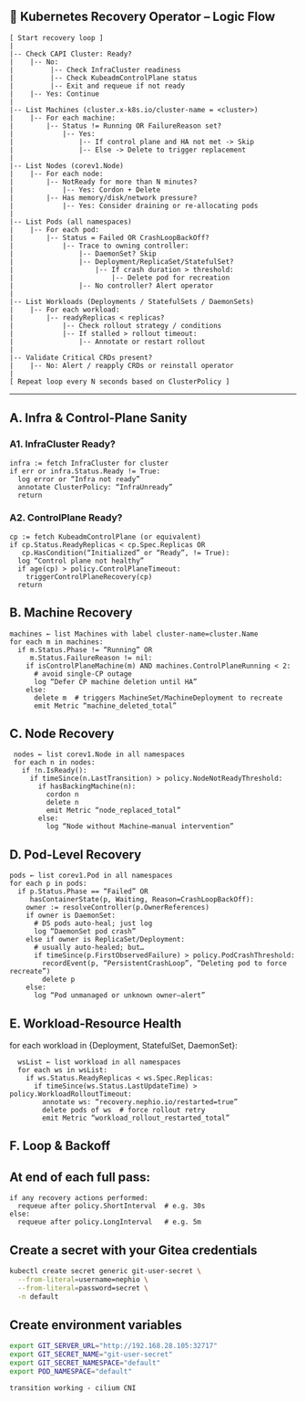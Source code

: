
## 🔁 Kubernetes Recovery Operator – Logic Flow

```text
[ Start recovery loop ]
|
|-- Check CAPI Cluster: Ready?
|    |-- No: 
|         |-- Check InfraCluster readiness
|         |-- Check KubeadmControlPlane status
|         |-- Exit and requeue if not ready
|    |-- Yes: Continue
|
|-- List Machines (cluster.x-k8s.io/cluster-name = <cluster>)
|    |-- For each machine:
|        |-- Status != Running OR FailureReason set?
|            |-- Yes:
|                |-- If control plane and HA not met -> Skip
|                |-- Else -> Delete to trigger replacement
|
|-- List Nodes (corev1.Node)
|    |-- For each node:
|        |-- NotReady for more than N minutes?
|            |-- Yes: Cordon + Delete
|        |-- Has memory/disk/network pressure?
|            |-- Yes: Consider draining or re-allocating pods
|
|-- List Pods (all namespaces)
|    |-- For each pod:
|        |-- Status = Failed OR CrashLoopBackOff?
|            |-- Trace to owning controller:
|                |-- DaemonSet? Skip
|                |-- Deployment/ReplicaSet/StatefulSet?
|                    |-- If crash duration > threshold:
|                        |-- Delete pod for recreation
|                |-- No controller? Alert operator
|
|-- List Workloads (Deployments / StatefulSets / DaemonSets)
|    |-- For each workload:
|        |-- readyReplicas < replicas?
|            |-- Check rollout strategy / conditions
|            |-- If stalled > rollout timeout:
|                |-- Annotate or restart rollout
|
|-- Validate Critical CRDs present?
|    |-- No: Alert / reapply CRDs or reinstall operator
|
[ Repeat loop every N seconds based on ClusterPolicy ]
```
<!-- --- -->
<!-- [ Start recovery loop ]
|
|-- Check CAPI Cluster: Ready?
|    |-- No: Check if stuck due to infra or control plane
|    |-- Yes: Continue
|
|-- List Machines -> Check status
|    |-- Not running or failed -> delete to trigger re-creation
|
|-- List Nodes -> Check readiness and pressure conditions
|    |-- NotReady > N minutes -> cordon + delete
|
|-- List Pods (all namespaces)
|    |-- CrashLoopBackOff / Failed -> log and trace to parent
|        |-- If caused by bad node, mark node for recovery
|        |-- If caused by config, alert operator
|
|-- List Deployments/DaemonSets/StatefulSets
|    |-- .readyReplicas < .replicas -> investigate
|
[ Repeat ] -->


---
## A. Infra & Control-Plane Sanity
  ### A1. InfraCluster Ready?
  ```text
  infra := fetch InfraCluster for cluster
  if err or infra.Status.Ready != True:
    log error or “Infra not ready”
    annotate ClusterPolicy: “InfraUnready”
    return
  ```

  ### A2. ControlPlane Ready?
  ```text
  cp := fetch KubeadmControlPlane (or equivalent)
  if cp.Status.ReadyReplicas < cp.Spec.Replicas OR
     cp.HasCondition(“Initialized” or “Ready”, != True):
    log “Control plane not healthy”
    if age(cp) > policy.ControlPlaneTimeout:
      triggerControlPlaneRecovery(cp)
    return
  ```
## B. Machine Recovery
  ```text
  machines ← list Machines with label cluster-name=cluster.Name
  for each m in machines:
    if m.Status.Phase != “Running” OR
       m.Status.FailureReason != nil:
      if isControlPlaneMachine(m) AND machines.ControlPlaneRunning < 2:
        # avoid single-CP outage
        log “Defer CP machine deletion until HA”
      else:
        delete m  # triggers MachineSet/MachineDeployment to recreate
        emit Metric “machine_deleted_total”
  ```

## C. Node Recovery
 ```text
  nodes ← list corev1.Node in all namespaces
  for each n in nodes:
    if !n.IsReady():
      if timeSince(n.LastTransition) > policy.NodeNotReadyThreshold:
        if hasBackingMachine(n):
          cordon n
          delete n
          emit Metric “node_replaced_total”
        else:
          log “Node without Machine—manual intervention”
  ```

## D. Pod-Level Recovery
  ```text
  pods ← list corev1.Pod in all namespaces
  for each p in pods:
    if p.Status.Phase == “Failed” OR
       hasContainerState(p, Waiting, Reason=CrashLoopBackOff):
      owner := resolveController(p.OwnerReferences)
      if owner is DaemonSet:
        # DS pods auto-heal; just log
        log “DaemonSet pod crash” 
      else if owner is ReplicaSet/Deployment:
        # usually auto-healed; but…
        if timeSince(p.FirstObservedFailure) > policy.PodCrashThreshold:
          recordEvent(p, “PersistentCrashLoop”, “Deleting pod to force recreate”)
          delete p
      else:
        log “Pod unmanaged or unknown owner—alert”
 ```
## E. Workload-Resource Health
  for each workload in {Deployment, StatefulSet, DaemonSet}:
  ```text
    wsList ← list workload in all namespaces
    for each ws in wsList:
      if ws.Status.ReadyReplicas < ws.Spec.Replicas:
        if timeSince(ws.Status.LastUpdateTime) > policy.WorkloadRolloutTimeout:
          annotate ws: “recovery.nephio.io/restarted=true”
          delete pods of ws  # force rollout retry
          emit Metric “workload_rollout_restarted_total”
   ```
## F. Loop & Backoff
  ## At end of each full pass:
  ```text
  if any recovery actions performed:
    requeue after policy.ShortInterval  # e.g. 30s
  else:
    requeue after policy.LongInterval   # e.g. 5m
  ```

## Create a secret with your Gitea credentials
```bash
kubectl create secret generic git-user-secret \
  --from-literal=username=nephio \
  --from-literal=password=secret \
  -n default
```
## Create environment variables
```bash
export GIT_SERVER_URL="http://192.168.28.105:32717"
export GIT_SECRET_NAME="git-user-secret"
export GIT_SECRET_NAMESPACE="default"
export POD_NAMESPACE="default"
```

```text
transition working - cilium CNI
```